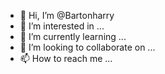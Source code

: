 - 👋 Hi, I’m @Bartonharry
- 👀 I’m interested in ...
- 🌱 I’m currently learning ...
- 💞️ I’m looking to collaborate on ...
- 📫 How to reach me ...

<!---
Bartonharry/Bartonharry is a ✨ special ✨ repository because its `README.md` (this file) appears on your GitHub profile.
You can click the Preview link to take a look at your changes.
--->
